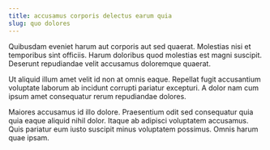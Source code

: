 ```yaml
---
title: accusamus corporis delectus earum quia
slug: quo dolores
---
```


Quibusdam eveniet harum aut corporis aut sed quaerat. Molestias nisi et temporibus sint officiis. Harum doloribus quod molestias est magni suscipit. Deserunt repudiandae velit accusamus doloremque quaerat.

Ut aliquid illum amet velit id non at omnis eaque. Repellat fugit accusantium voluptate laborum ab incidunt corrupti pariatur excepturi. A dolor nam cum ipsum amet consequatur rerum repudiandae dolores.

Maiores accusamus id illo dolore. Praesentium odit sed consequatur quia quia eaque aliquid nihil dolor. Itaque ab adipisci voluptatem accusamus. Quis pariatur eum iusto suscipit minus voluptatem possimus. Omnis harum quae ipsam.
